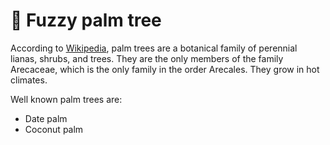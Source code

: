 # 🌴 Fuzzy palm tree

According to [Wikipedia](https://simple.wikipedia.org/wiki/Palm_tree), palm trees are a botanical family of perennial lianas, shrubs, and trees. They are the only members of the family Arecaceae, which is the only family in the order Arecales. They grow in hot climates.

Well known palm trees are:

- Date palm
- Coconut palm
